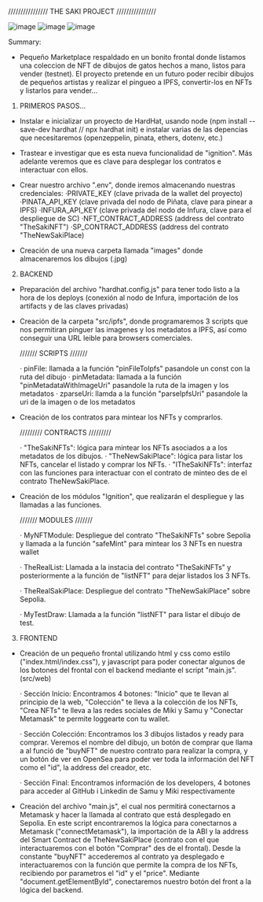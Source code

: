////////////////
THE SAKI PROJECT
////////////////

![image](https://github.com/user-attachments/assets/34be8ffa-d951-4926-ba19-9122f987334c)
![image](https://github.com/user-attachments/assets/8ccae356-455e-4a8a-b7b5-e0241149a096)
![image](https://github.com/user-attachments/assets/bd05431f-963e-41ca-aef2-cf3058c78728)


Summary:
- Pequeño Marketplace respaldado en un bonito frontal donde listamos una coleccion de NFT de dibujos de gatos hechos a mano, listos para vender (testnet). El proyecto pretende en un futuro poder recibir dibujos de pequeños artistas y realizar el pingueo a IPFS, convertir-los en NFTs y listarlos para vender...


1) PRIMEROS PASOS...

- Instalar e inicializar un proyecto de HardHat, usando node (npm install --save-dev hardhat // npx hardhat init) e instalar varias de las depencias que necesitaremos (openzeppelin, pinata, ethers, dotenv, etc.)

- Trastear e investigar que es esta nueva funcionalidad de "ignition". Más adelante veremos que es clave para desplegar los contratos e interactuar con ellos.

- Crear nuestro archivo ".env", donde iremos almacenando nuestras credenciales:
    ·PRIVATE_KEY (clave privada de la wallet del proyecto)
    ·PINATA_API_KEY (clave privada del nodo de Piñata, clave para pinear a IPFS)
    ·INFURA_API_KEY (clave privada del nodo de Infura, clave para el despliegue de SC)
    ·NFT_CONTRACT_ADDRESS (address del contrato "TheSakiNFT")
    ·SP_CONTRACT_ADDRESS (address del contrato "TheNewSakiPlace)

- Creación de una nueva carpeta llamada "images" donde almacenaremos los dibujos (.jpg)


2) BACKEND

- Preparación del archivo "hardhat.config.js" para tener todo listo a la hora de los deploys (conexión al nodo de Infura, importación de los artifacts y de las claves privadas)

- Creación de la carpeta "src/ipfs", donde programaremos 3 scripts que nos permitiran pinguer las imagenes y los metadatos a IPFS, así como conseguir una URL leible para browsers comerciales.

    ///////
    SCRIPTS
    ///////

    · pinFile: llamada a la función "pinFileToIpfs" pasandole un const con la ruta del dibujo
    · pinMetadata: llamada a la función "pinMetadataWithImageUri" pasandole la ruta de la imagen y los metadatos
    · zparseUri: llamda a la función "parseIpfsUri" pasandole la uri de la imagen o de los metadatos 


- Creación de los contratos para mintear los NFTs y comprarlos.

    /////////
    CONTRACTS
    /////////

    · "TheSakiNFTs": lógica para mintear los NFTs asociados a a los metadatos de los dibujos.
    · "TheNewSakiPlace": lógica para listar los NFTs, cancelar el listado y comprar los NFTs.
    · "ITheSakiNFTs": interfaz con las funciones para interactuar con el contrato de minteo des de el contrato TheNewSakiPlace.


- Creación de los módulos "Ignition", que realizarán el despliegue y las llamadas a las funciones.

    ///////
    MODULES
    ///////

    · MyNFTModule: Despliegue del contrato "TheSakiNFTs" sobre Sepolia y llamada a la función "safeMint" para mintear los 3 NFTs en nuestra wallet

    · TheRealList: Llamada a la instacia del contrato "TheSakiNFTs" y posteriormente a la función de "listNFT" para dejar listados los 3 NFTs.

    · TheRealSakiPlace: Despliegue del contrato "TheNewSakiPlace" sobre Sepolia.

    · MyTestDraw: Llamada a la función "listNFT" para listar el dibujo de test.


3) FRONTEND

- Creación de un pequeño frontal utilizando html y css como estilo ("index.html/index.css"), y javascript para poder conectar algunos de los botones del frontal con el backend mediante el script "main.js". (src/web)

    · Sección Inicio: Encontramos 4 botones: "Inicio" que te llevan al principio de la web, "Colección" te lleva a la colección de los NFTs, "Crea NFTs" te lleva a las redes sociales de Miki y Samu y "Conectar Metamask" te permite loggearte con tu wallet.

    · Sección Colección: Encontramos los 3 dibujos listados y ready para comprar. Veremos el nombre del dibujo, un botón de comprar que llama a al funció de "buyNFT" de nuestro contrato para realizar la compra, y un botón de ver en OpenSea para poder ver toda la información del NFT como el "id", la address del creador, etc.

    · Sección Final: Encontramos información de los developers, 4 botones para acceder al GitHub i Linkedin de Samu y Miki respectivamente

- Creación del archivo "main.js", el cual nos permitirá conectarnos a Metamask y hacer la llamada al contrato que está desplegado en Sepolia. En este script encontraremos la lógica para conectarnos a Metamask ("connectMetamask"), la importación de la ABI y la address del Smart Contract de TheNewSakiPlace (contrato con el que interactuaremos con el botón "Comprar" des de el frontal). Desde la constante "buyNFT" accederemos al contrato ya desplegado e interactuaremos con la función que permite la compra de los NFTs, recibiendo por parametros el "id" y el "price". Mediante "document.getElementById", conectaremos nuestro botón del front a la lógica del backend.

